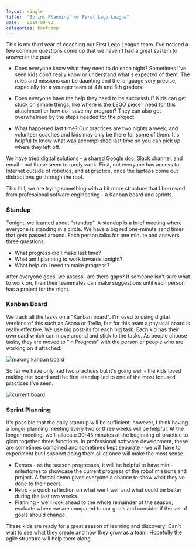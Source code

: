 ```yaml
---
layout: single
title:  "Sprint Planning for First Lego League"
date:   2019-09-03
categories: bootcamp
---
```


This is my third year of coaching our First Lego League team. I've noticed a few common questions
come up that we haven't had a great system to answer in the past:

* Does everyone know what they need to do each night? Sometimes I've seen kids don't really know
or understand what's expected of them. The rules and missions can be daunting and the language
very precise, especially for a younger team of 4th and 5th graders.

* Does everyone have the help they need to be successful? Kids can get stuck on simple things, like
where is the LEGO piece I need for this attachment or how do I save my program? They can also get
overwhelmed by the steps needed for the project.

* What happened last time? Our practices are two nights a week, and volunteer coaches and kids
may only be there for some of them. It's helpful to know what was accomplished last time so you
can pick up where they left off.

We have tried digital solutions - a shared Google doc, Slack channel, and email - but those
seem to rarely work. First, not everyone has access to Internet outside of robotics, and at practice,
once the laptops come out distractions go through the roof.

This fall, we are trying something with a bit more structure that I borrowed from professional
sofware engineering - a Kanban board and sprints.

### Standup

Tonight, we learned about "standup". A standup is a brief meeting where everyone is standing in
a circle. We have a big red one-minute sand timer that gets passed around. Each person talks for
one minute and answers three questions:

* What progress did I make last time?
* What am I planning to work towards tonight?
* What help do I need to make progress?

After everyone goes, we assess- are there gaps? If someone isn't sure what to work on, then their
teammates can make suggestions until each person has a project for the night.

### Kanban Board

We track all the tasks on a "Kanban board". I'm used to using digital versions of this such as
Asana or Trello, but for this team a physical board is really effective. We use big post-its for
each big task. Each kid has their own card which can move around and stick to the tasks.
As people choose tasks, they are moved to "In Progress" with the person or people who are working on it
attached.

![making kanban board](/assets/images/season2019/making-kanban.png)

So far we have only had two practices but it's going well - the kids loved making the board and
the first standup led to one of the most focused practices I've seen.

![current board](/assets/images/season2019/2019-09-04-kanban-board.png)

### Sprint Planning

It's possible that the daily standup will be sufficient; however, I think having a longer planning
meeting every two or three weeks will be helpful. At the longer meeting, we'll allocate 30-45 minutes
at the beginning of practice to glom together three functions. In professional software
development, these are sometimes combined and sometimes kept separate - we will have to experiment
but I suspect doing them all at once will make the most sense.

* Demos - as the season progresses, it will be helpful to have mini-milestones to showcase the current
progress of the robot missions and project. A formal demo gives everyone a chance to show what they've
done to their peers.
* Retro - a quick reflection on what went well and what could be better during the last two weeks.
* Planning - we'll look ahead to the whole remainder of the season, evaluate where we are compared
to our goals and consider if the set of goals should change.


These kids are ready for a great season of learning and discovery! Can't wait to see what they create
and how they grow as a team. Hopefully the agile structure will help them along.



